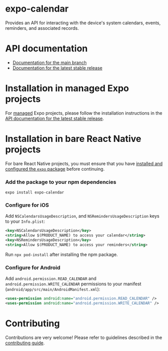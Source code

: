 # expo-calendar

Provides an API for interacting with the device's system calendars, events, reminders, and associated records.

# API documentation

- [Documentation for the main branch](https://github.com/expo/expo/blob/main/docs/pages/versions/unversioned/sdk/calendar.mdx)
- [Documentation for the latest stable release](https://docs.expo.dev/versions/latest/sdk/calendar/)

# Installation in managed Expo projects

For [managed](https://docs.expo.dev/archive/managed-vs-bare/) Expo projects, please follow the installation instructions in the [API documentation for the latest stable release](https://docs.expo.dev/versions/latest/sdk/calendar/).

# Installation in bare React Native projects

For bare React Native projects, you must ensure that you have [installed and configured the `expo` package](https://docs.expo.dev/bare/installing-expo-modules/) before continuing.

### Add the package to your npm dependencies

```
expo install expo-calendar
```

### Configure for iOS

Add `NSCalendarsUsageDescription`, and `NSRemindersUsageDescription` keys to your `Info.plist`:

```xml
<key>NSCalendarsUsageDescription</key>
<string>Allow $(PRODUCT_NAME) to access your calendar</string>
<key>NSRemindersUsageDescription</key>
<string>Allow $(PRODUCT_NAME) to access your reminders</string>
```

Run `npx pod-install` after installing the npm package.

### Configure for Android

Add `android.permission.READ_CALENDAR` and `android.permission.WRITE_CALENDAR` permissions to your manifest (`android/app/src/main/AndroidManifest.xml`):

```xml
<uses-permission android:name="android.permission.READ_CALENDAR" />
<uses-permission android:name="android.permission.WRITE_CALENDAR" />
```

# Contributing

Contributions are very welcome! Please refer to guidelines described in the [contributing guide](https://github.com/expo/expo#contributing).

